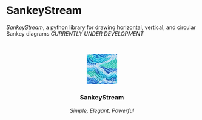 # SankeyStream

_SankeyStream_, a python library for drawing horizontal, vertical, and circular Sankey diagrams
*CURRENTLY UNDER DEVELOPMENT*

<!-- PROJECT LOGO -->
<br />

<p align="center">
  <a href="https://github.com/Eason010212/sankeyStream/">
    <img src="images/logo.png" alt="Logo" width="80" height="80">
  </a>

  <h3 align="center">SankeyStream</h3>
  <p align="center">
    <i>Simple, Elegant, Powerful</i>
  </p>
</p>
